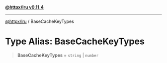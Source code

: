 [**@httpx/lru v0.11.4**](../README.md)

***

[@httpx/lru](../README.md) / BaseCacheKeyTypes

# Type Alias: BaseCacheKeyTypes

> **BaseCacheKeyTypes** = `string` \| `number`
